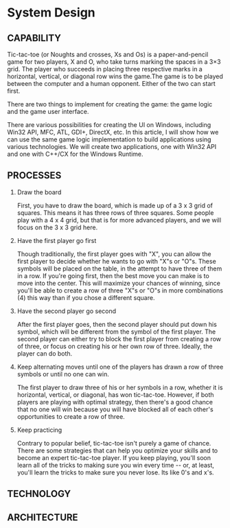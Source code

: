 # System Design

## CAPABILITY


Tic-tac-toe (or Noughts and crosses, Xs and Os) is a paper-and-pencil game for two players, X and O, who take turns marking the spaces in a 3×3 grid. The player who succeeds in placing three respective marks in a horizontal, vertical, or diagonal row wins the game.The game is to be played between the computer and a human opponent. Either of the two can start first.

There are two things to implement for creating the game: the game logic and the game user interface.

There are various possibilities for creating the UI on Windows, including Win32 API, MFC, ATL, GDI+, DirectX, etc. In this article, I will show how we can use the same game logic implementation to build applications using various technologies. We will create two applications, one with Win32 API and one with C++/CX for the Windows Runtime.


## PROCESSES

1. Draw the board

   First, you have to draw the board, which is made up of a 3 x 3 grid of squares. This means it has three rows of three squares. Some people play with a 4 x 4 grid, but that is for more advanced players, and we will focus on the 3 x 3 grid here.

2. Have the first player go  first

   Though traditionally, the first player goes with "X", you can allow the first player to decide whether he wants to go with "X"s or "O"s. These symbols will be placed on the table, in the attempt to have three of them in a row. If you're going first, then the best move you can make is to move into the center. This will maximize your chances of winning, since you'll be able to create a row of three "X"s or "O"s in more combinations (4) this way than if you chose a different square.

3. Have the second player go second

   After the first player goes, then the second player should put down his symbol, which will be different from the symbol of the first player. The second player can either try to block the first player from creating a row of three, or focus on creating his or her own row of three. Ideally, the player can do both.

4. Keep alternating moves until one of the players has drawn a row of three symbols or until no one can win.

   The first player to draw three of his or her symbols in a row, whether it is horizontal, vertical, or diagonal, has won tic-tac-toe. However, if both players are playing with optimal strategy, then there's a good chance that no one will win because you will have blocked all of each other's opportunities to create a row of three.  

5. Keep practicing

   Contrary to popular belief, tic-tac-toe isn't purely a game of chance. There are some strategies that can help you optimize your skills and to become an expert tic-tac-toe player. If you keep playing, you'll soon learn all of the tricks to making sure you win every time -- or, at least, you'll learn the tricks to make sure you never lose. Its like 0's and x's.

## TECHNOLOGY





## ARCHITECTURE
